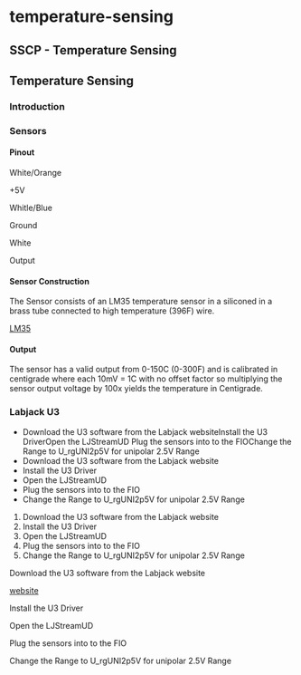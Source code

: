 # temperature-sensing

## SSCP - Temperature Sensing

## Temperature Sensing

### Introduction

### Sensors

#### Pinout

&#x20;White/Orange

&#x20;+5V

&#x20;Whitle/Blue

&#x20;Ground

&#x20;White

&#x20;Output

#### Sensor Construction

The Sensor consists of an LM35 temperature sensor in a siliconed in a brass tube connected to high temperature (396F) wire.&#x20;

[LM35](http://www.ti.com/lit/ds/symlink/lm35.pdf)

#### Output

The sensor has a valid output from 0-150C (0-300F) and is calibrated in centigrade where each 10mV = 1C with no offset factor so multiplying the sensor output voltage by 100x yields the temperature in Centigrade.&#x20;

### Labjack U3

* Download the U3 software from the Labjack websiteInstall the U3 DriverOpen the LJStreamUD Plug the sensors into to the FIOChange the Range to U\_rgUNI2p5V for unipolar 2.5V Range
* Download the U3 software from the Labjack website
* Install the U3 Driver
* Open the LJStreamUD&#x20;
* Plug the sensors into to the FIO
* Change the Range to U\_rgUNI2p5V for unipolar 2.5V Range

1. Download the U3 software from the Labjack website
2. Install the U3 Driver
3. Open the LJStreamUD&#x20;
4. Plug the sensors into to the FIO
5. Change the Range to U\_rgUNI2p5V for unipolar 2.5V Range

Download the U3 software from the Labjack website

[website](http://labjack.com/support/software)

Install the U3 Driver

Open the LJStreamUD&#x20;

Plug the sensors into to the FIO

Change the Range to U\_rgUNI2p5V for unipolar 2.5V Range
